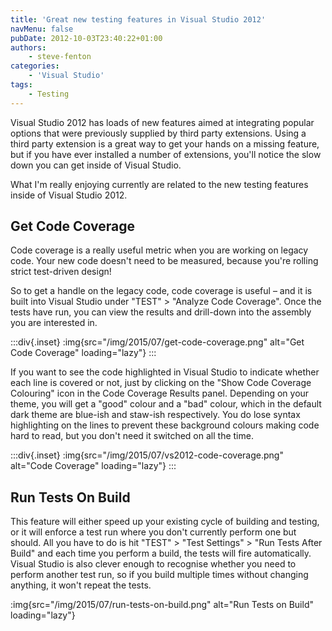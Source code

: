 ```yaml
---
title: 'Great new testing features in Visual Studio 2012'
navMenu: false
pubDate: 2012-10-03T23:40:22+01:00
authors:
    - steve-fenton
categories:
    - 'Visual Studio'
tags:
    - Testing
---
```


Visual Studio 2012 has loads of new features aimed at integrating popular options that were previously supplied by third party extensions. Using a third party extension is a great way to get your hands on a missing feature, but if you have ever installed a number of extensions, you'll notice the slow down you can get inside of Visual Studio.

What I'm really enjoying currently are related to the new testing features inside of Visual Studio 2012.

## Get Code Coverage

Code coverage is a really useful metric when you are working on legacy code. Your new code doesn't need to be measured, because you're rolling strict test-driven design!

So to get a handle on the legacy code, code coverage is useful – and it is built into Visual Studio under "TEST" > "Analyze Code Coverage". Once the tests have run, you can view the results and drill-down into the assembly you are interested in.

:::div{.inset}
:img{src="/img/2015/07/get-code-coverage.png" alt="Get Code Coverage" loading="lazy"}
:::

If you want to see the code highlighted in Visual Studio to indicate whether each line is covered or not, just by clicking on the "Show Code Coverage Colouring" icon in the Code Coverage Results panel. Depending on your theme, you will get a "good" colour and a "bad" colour, which in the default dark theme are blue-ish and staw-ish respectively. You do lose syntax highlighting on the lines to prevent these background colours making code hard to read, but you don't need it switched on all the time.

:::div{.inset}
:img{src="/img/2015/07/vs2012-code-coverage.png" alt="Code Coverage" loading="lazy"}
:::

## Run Tests On Build

This feature will either speed up your existing cycle of building and testing, or it will enforce a test run where you don't currently perform one but should. All you have to do is hit "TEST" > "Test Settings" > "Run Tests After Build" and each time you perform a build, the tests will fire automatically. Visual Studio is also clever enough to recognise whether you need to perform another test run, so if you build multiple times without changing anything, it won't repeat the tests.

:img{src="/img/2015/07/run-tests-on-build.png" alt="Run Tests on Build" loading="lazy"}
